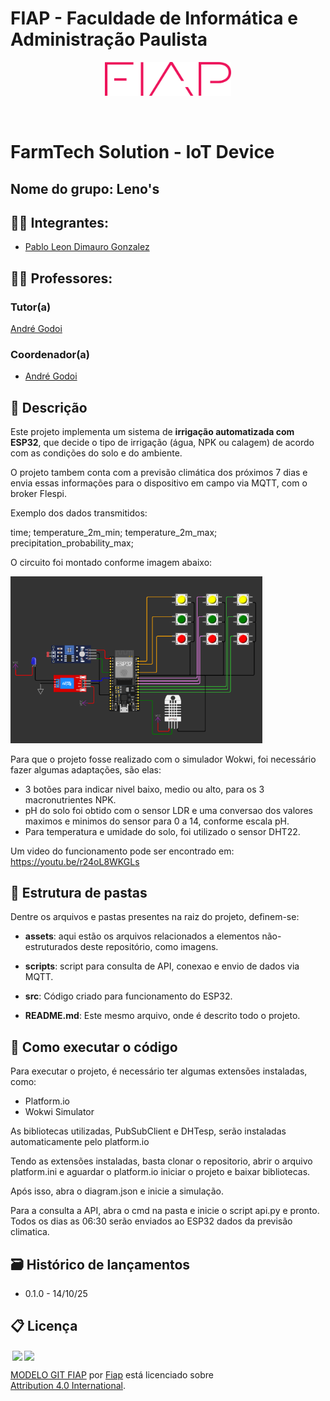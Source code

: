 # FIAP - Faculdade de Informática e Administração Paulista

<p align="center">
<a href= "https://www.fiap.com.br/"><img src="assets/logo-fiap.png" alt="FIAP - Faculdade de Informática e Admnistração Paulista" border="0" width=40% height=40%></a>
</p>

<br>

# FarmTech Solution - IoT Device


## Nome do grupo: Leno's

## 👨‍🎓 Integrantes: 
- <a href="https://www.linkedin.com/in/leon-gonzalez-8701b9199/">Pablo Leon Dimauro Gonzalez</a>


## 👩‍🏫 Professores:
### Tutor(a) 
<a href="https://www.linkedin.com/in/andregodoichiovato/">André Godoi</a>
### Coordenador(a)
- <a href="https://www.linkedin.com/in/andregodoichiovato/">André Godoi</a>


## 📜 Descrição

Este projeto implementa um sistema de **irrigação automatizada com ESP32**, que decide o tipo de irrigação (água, NPK ou calagem) de acordo com as condições do solo e do ambiente.  

O projeto tambem conta com a previsão climática dos próximos 7 dias e envia essas informações para o dispositivo em campo via MQTT, com o broker Flespi.

Exemplo dos dados transmitidos:

time; temperature_2m_min; temperature_2m_max; precipitation_probability_max;


O circuito foi montado conforme imagem abaixo:

<img src="./assets/circuito.png" alt="Circuito do projeto" border="0" width=80% height=40%>


Para que o projeto fosse realizado com o simulador Wokwi, foi necessário fazer algumas adaptações, são elas:

* 3 botões para indicar nivel baixo, medio ou alto, para os 3 macronutrientes NPK.
* pH do solo foi obtido com o sensor LDR e uma conversao dos valores maximos e minimos do sensor para 0 a 14, conforme escala pH.
* Para temperatura e umidade do solo, foi utilizado o sensor DHT22.

Um video do funcionamento pode ser encontrado em: https://youtu.be/r24oL8WKGLs

## 📁 Estrutura de pastas

Dentre os arquivos e pastas presentes na raiz do projeto, definem-se:

- <b>assets</b>: aqui estão os arquivos relacionados a elementos não-estruturados deste repositório, como imagens.

- <b>scripts</b>: script para consulta de API, conexao e envio de dados via MQTT.

- <b>src</b>: Código criado para funcionamento do ESP32.
  
- <b>README.md</b>: Este mesmo arquivo, onde é descrito todo o projeto.

## 🔧 Como executar o código

Para executar o projeto, é necessário ter algumas extensões instaladas, como:

  * Platform.io
  * Wokwi Simulator

As bibliotecas utilizadas, PubSubClient e DHTesp, serão instaladas automaticamente pelo platform.io

Tendo as extensões instaladas, basta clonar o repositorio, abrir o arquivo platform.ini e aguardar o platform.io iniciar o projeto e baixar bibliotecas.

Após isso, abra o diagram.json e inicie a simulação.

Para a consulta a API, abra o cmd na pasta e inicie o script api.py e pronto. Todos os dias as 06:30 serão enviados ao ESP32 dados da previsão climatica.



## 🗃 Histórico de lançamentos

* 0.1.0 - 14/10/25

## 📋 Licença

<img style="height:22px!important;margin-left:3px;vertical-align:text-bottom;" src="https://mirrors.creativecommons.org/presskit/icons/cc.svg?ref=chooser-v1"><img style="height:22px!important;margin-left:3px;vertical-align:text-bottom;" src="https://mirrors.creativecommons.org/presskit/icons/by.svg?ref=chooser-v1"><p xmlns:cc="http://creativecommons.org/ns#" xmlns:dct="http://purl.org/dc/terms/"><a property="dct:title" rel="cc:attributionURL" href="https://github.com/agodoi/template">MODELO GIT FIAP</a> por <a rel="cc:attributionURL dct:creator" property="cc:attributionName" href="https://fiap.com.br">Fiap</a> está licenciado sobre <a href="http://creativecommons.org/licenses/by/4.0/?ref=chooser-v1" target="_blank" rel="license noopener noreferrer" style="display:inline-block;">Attribution 4.0 International</a>.</p>


